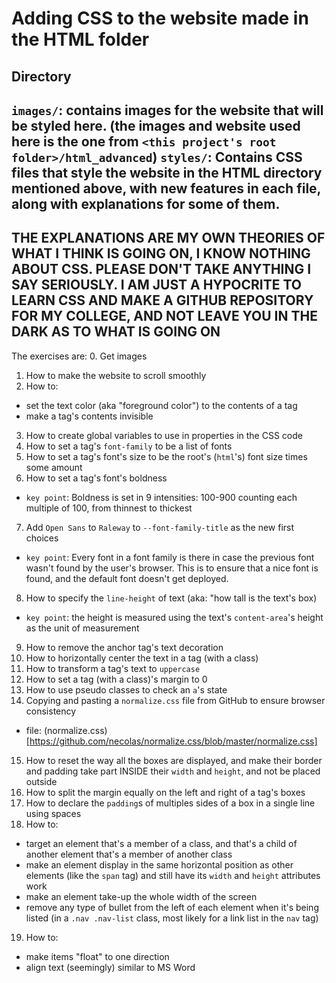 # Adding CSS to the website made in the HTML folder

## Directory
```images/```: contains images for the website that will be styled here. (the images and website used here is the one from ```<this project's root folder>/html_advanced```)
```styles/```: Contains CSS files that style the website in the HTML directory mentioned above, with new features in each file, along with explanations for some of them.
---
THE EXPLANATIONS ARE MY OWN THEORIES OF WHAT I THINK IS GOING ON, I KNOW NOTHING ABOUT CSS. PLEASE DON'T TAKE ANYTHING I SAY SERIOUSLY. I AM JUST A HYPOCRITE TO LEARN CSS AND MAKE A GITHUB REPOSITORY FOR MY COLLEGE, AND NOT LEAVE YOU IN THE DARK AS TO WHAT IS GOING ON
---
The exercises are:
0. Get images
1. How to make the website to scroll smoothly
2. How to:
- set the text color (aka "foreground color") to the contents of a tag
- make a tag's contents invisible
3. How to create global variables to use in properties in the CSS code
4. How to set a tag's ```font-family``` to be a list of fonts
5. How to set a tag's font's size to be the root's (```html```'s) font size times some amount
6. How to set a tag's font's boldness
- ```key point```: Boldness is set in 9 intensities: 100-900 counting each multiple of 100, from thinnest to thickest
7. Add ```Open Sans``` to ```Raleway``` to ```--font-family-title``` as the new first choices
- ```key point```: Every font in a font family is there in case the previous font wasn't found by the user's browser. This is to ensure that a nice font is found, and the default font doesn't get deployed.
8. How to specify the ```line-height``` of text (aka: "how tall is the text's box)
- ```key point```: the height is measured using the text's ```content-area```'s height as the unit of measurement
9. How to remove the anchor tag's text decoration
10. How to horizontally center the text in a tag (with a class)
11. How to transform a tag's text to ```uppercase```
12. How to set a tag (with a class)'s margin to 0
13. How to use pseudo classes to check an ```a```'s state
14. Copying and pasting a ```normalize.css``` file from GitHub to ensure browser consistency
- file: (normalize.css)[https://github.com/necolas/normalize.css/blob/master/normalize.css]
15. How to reset the way all the boxes are displayed, and make their border and padding take part INSIDE their ```width``` and ```height```, and not be placed outside
16. How to split the margin equally on the left and right of a tag's boxes
17. How to declare the ```padding```s of multiples sides of a box in a single line using spaces
18. How to:
- target an element that's a member of a class, and that's a child of another element that's a member of another class
- make an element display in the same horizontal position as other elements (like the ```span``` tag) and still have its ```width``` and ```height``` attributes work
- make an element take-up the whole width of the screen
- remove any type of bullet from the left of each element when it's being listed (in a ```.nav .nav-list``` class, most likely for a link list in the ```nav``` tag)
19. How to:
- make items "float" to one direction
- align text (seemingly) similar to MS Word
